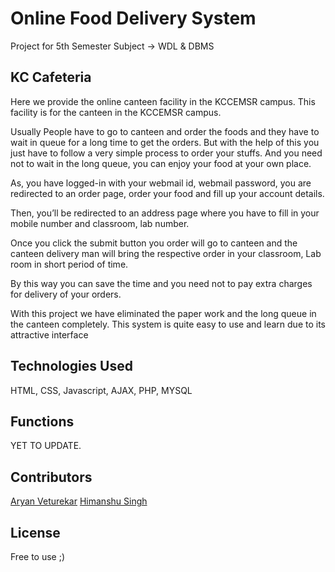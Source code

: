 # Online Food Delivery System
 Project for 5th Semester Subject -> WDL & DBMS

## KC Cafeteria 

Here we provide the online canteen facility in the KCCEMSR campus. This facility is for the canteen in the KCCEMSR campus.

Usually People have to go to canteen and order the foods and they have to wait in queue for a long time to get the orders. But with the help of this you just have to follow a very simple process to order your stuffs. And you need not to wait in the long queue, you can enjoy your food at your own place. 

As, you have logged-in with your webmail id, webmail password, you are redirected to an order page, order your food and fill up your account details.

Then, you’ll be redirected to an address page where you have to fill in your mobile number and classroom, lab number.

Once you click the submit button you order will go to canteen and the canteen delivery man will bring the respective order in your classroom, Lab room in short period of time.
               
By this way you can save the time and you need not to pay extra charges for delivery of your orders.

With this project we have eliminated the paper work and the long queue in the canteen completely. This system is quite easy to use and learn due to its attractive interface


## Technologies Used

HTML, CSS, Javascript, AJAX, PHP, MYSQL

## Functions

YET TO UPDATE.

## Contributors 
[Aryan Veturekar](https://github.com/thedarklord30)
[Himanshu Singh](https://github.com/himanshusiingh)


## License 

Free to use ;)
